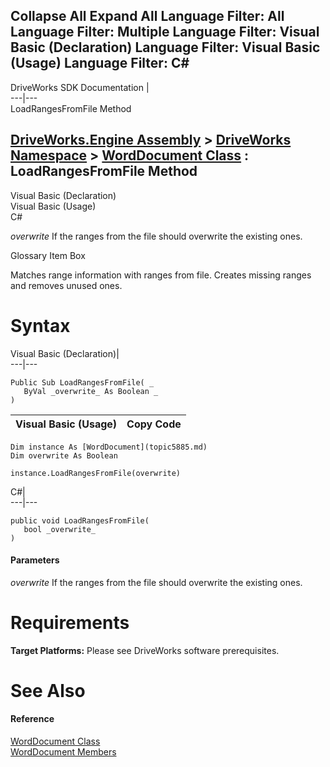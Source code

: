 Collapse All Expand All Language Filter: All  Language Filter: Multiple  Language Filter: Visual Basic (Declaration) Language Filter: Visual Basic (Usage) Language Filter: C#  
---  
DriveWorks SDK Documentation  |   
---|---  
LoadRangesFromFile Method   
  
[DriveWorks.Engine Assembly](topic2156.md) > [DriveWorks Namespace](topic2159.md) > [WordDocument Class](topic5885.md) : LoadRangesFromFile Method  
---  
  
Visual Basic (Declaration)    
Visual Basic (Usage)    
C# 

_overwrite_
    If the ranges from the file should overwrite the existing ones.

Glossary Item Box

Matches range information with ranges from file. Creates missing ranges and removes unused ones. 

# Syntax

Visual Basic (Declaration)|   
---|---  
      
    
    Public Sub LoadRangesFromFile( _
       ByVal _overwrite_ As Boolean _
    )   
  
Visual Basic (Usage)| Copy Code  
---|---  
      
    
    Dim instance As [WordDocument](topic5885.md)
    Dim overwrite As Boolean
     
    instance.LoadRangesFromFile(overwrite)  
  
C#|   
---|---  
      
    
    public void LoadRangesFromFile( 
       bool _overwrite_
    )  
  
#### Parameters

 _overwrite_
    If the ranges from the file should overwrite the existing ones.

# Requirements

**Target Platforms:** Please see DriveWorks software prerequisites.

# See Also

#### Reference

[WordDocument Class](topic5885.md)   
[WordDocument Members](topic5886.md)


